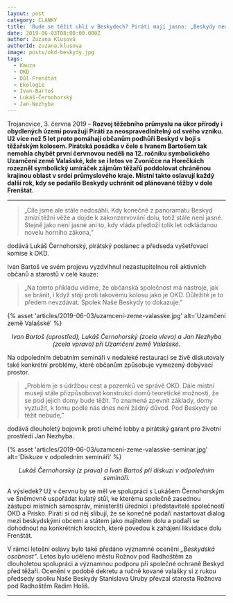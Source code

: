 ```yaml
---
layout: post
category: CLANKY
title: 'Bude se těžit uhlí v Beskydech? Piráti mají jasno: „Beskydy nedáme, vláda by měla zahájit likvidaci dolu Frenštát”'
date: 2019-06-03T08:00:00.000Z
author: Zuzana Klusová
authorId: zuzana.klusova
image: posts/okd-beskydy.jpg
tags:
  - Kauza 
  - OKD
  - Důl-Frenštát
  - Ekologie
  - Ivan-Bartoš
  - Lukáš-Černohorský
  - Jan-Nezhyba
---
```


Trojanovice, 3. června 2019 – **Rozvoj těžebního průmyslu na úkor přírody i obydlených území považují Piráti za neospravedlnitelný od svého vzniku. Už více než 5 let proto pomáhají občanům podhůří Beskyd v boji s těžařským kolosem. Pirátská posádka v čele s Ivanem Bartošem tak nemohla chybět první červnovou neděli na 12. ročníku symbolického Uzamčení země Valašské, kde se i letos ve Zvoničce na Horečkách rozezněl symbolický umíráček zájmům těžařů poddolovat chráněnou krajinou oblast v srdci průmyslového kraje. Místní takto oslavují každý další rok, kdy se podařilo Beskydy uchránit od plánované těžby v dole Frenštát.**

<hr />

> „Cíle jsme ale stále nedosáhli. Kdy konečně z panoramatu Beskyd zmizí těžní věže a dojde k zakonzervování dolu, totiž stále není jasné. Stejně jako není jasné ani to, kdy vláda předloží tolik let odkládanou novelu horního zákona,”

dodává Lukáš Černohorský, pirátský poslanec a předseda vyšetřovací komise k OKD.

Ivan Bartoš ve svém projevu vyzdvihnul nezastupitelnou roli aktivních občanů a starostů v celé kauze:

> „Na tomto příkladu vidíme, že občanská společnost má nástroje, jak se bránit, i když stojí proti takovému kolosu jako je OKD. Důležité je to předem nevzdávat. Spolek Naše Beskydy to dokazuje.”

{% asset 'articles/2019-06-03/uzamceni-zeme-valasske.jpg' alt='Uzamčení země Valašské' %}

<p style="text-align: center">
<i>Ivan Bartoš (uprostřed), Lukáš Černohorský (zcela vlevo) a Jan Nezhyba (zcela vpravo) při Uzamčení země Valašské.</i>
</p>

Na odpoledním debatním semináři v nedaleké restauraci se živě diskutovaly také konkrétní problémy, které občanům způsobuje vymezený dobývací prostor.

> „Problém je s údržbou cest a pozemků ve správě OKD. Dále místní musejí stále přizpůsobovat konstrukci domů teoretické možnosti, že se pod jejich domy bude těžit. To znamená zpevnit základy, domy vyztužit, k tomu podle nás dnes není žádný důvod. Pod Beskydy se těžit nebude,”

dodává dlouholetý bojovník proti uhelné lobby a pirátský garant pro životní prostředí Jan Nezhyba. 

{% asset 'articles/2019-06-03/uzamceni-zeme-valasske-seminar.jpg' alt='Diskuze v odpoledním semináři' %}

<p style="text-align: center">
<i>Lukáš Černohorský (z prava) a Ivan Bartoš při diskuzi v odpoledním semináři.</i>
</p>

A výsledek? Už v červnu by se měl ve spolupráci s Lukášem Černohorským ve Sněmovně uspořádat kulatý stůl, ke kterému společně zasednou zástupci místních samospráv, ministerští úředníci i představitelé společností OKD a Prisko. Piráti si od něj slibují, že se konečně podaří nastartovat dialog mezi beskydskými obcemi a státem jako majitelem dolu a podaří se dohodnout na konkrétních krocích, které povedou k zahájení likvidace dolu Frenštát.

V rámci letošní oslavy bylo také předáno významné ocenění _„Beskydská osobnost”_. Letos bylo uděleno městu Rožnov pod Radhoštěm za dlouholetou spolupráci a významnou podporu při společné ochraně Beskyd před těžaři. Ocenění v podobě dekretu a ručně kované valašky si z rukou předsedy spolku Naše Beskydy Stanislava Uruby převzal starosta Rožnova pod Radhoštěm Radim Holiš.

- - -
